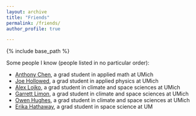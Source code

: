 ```yaml
---
layout: archive
title: "Friends"
permalink: /friends/
author_profile: true

---
```


{% include base_path %}

Some people I know (people listed in no particular order):
* [Anthony Chen](https://cygnari.github.io/), a grad student in applied math at UMich
* [Joe Hollowed](https://jhollowed.github.io/pages/), a grad student in applied physics at UMich
* [Alex Lojko](https://alexlojko.github.io/), a grad student in climate and space sciences at UMich
* [Garrett Limon](https://sites.google.com/umich.edu/garrettlimon/home), a grad student in climate and space sciences at UMich
* [Owen Hughes](http://owenhugh.es/), a grad student in climate and space sciences at UMich
* [Erika Hathaway](http://www-personal.umich.edu/~hathawae/), a grad student in space science at UM

